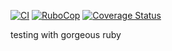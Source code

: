[![CI](https://github.com/spoddub/ruby-testing/actions/workflows/ci.yml/badge.svg?branch=main)](https://github.com/spoddub/ruby-testing/actions/workflows/ci.yml)
[![RuboCop](https://github.com/spoddub/ruby-testing/actions/workflows/rubocop.yml/badge.svg?branch=main)](https://github.com/spoddub/ruby-testing/actions/workflows/rubocop.yml)
[![Coverage Status](https://coveralls.io/repos/github/spoddub/ruby-testing/badge.svg?branch=main)](https://coveralls.io/github/spoddub/ruby-testing?branch=main)


testing with gorgeous ruby
